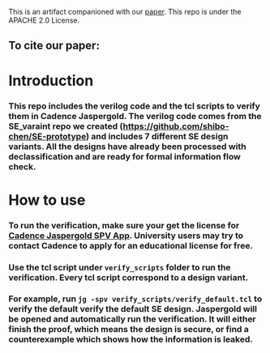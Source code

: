 This is an artifact companioned with our [paper](). This repo is under the APACHE 2.0 License.

## To cite our paper:

# Introduction
### This repo includes the verilog code and the tcl scripts to verify them in Cadence Jaspergold. The verilog code comes from the SE_varaint repo we created (https://github.com/shibo-chen/SE-prototype) and includes 7 different SE design variants. All the designs have already been processed with declassification and are ready for formal information flow check.


# How to use
### To run the verification, make sure your get the license for [Cadence Jaspergold SPV App](https://www.cadence.com/en_US/home/tools/system-design-and-verification/formal-and-static-verification/jasper-gold-verification-platform/security-path-verification-app.html). University users may try to contact Cadence to apply for an educational license for free.
### Use the tcl script under `verify_scripts` folder to run the verification. Every tcl script correspond to a design variant. 
### For example, run `jg -spv verify_scripts/verify_default.tcl` to verify the default verify the default SE design. Jaspergold will be opened and automatically run the verification. It will either finish the proof, which means the design is secure, or find a counterexample which shows how the information is leaked.
